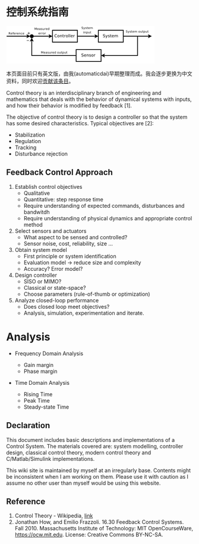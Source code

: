 # 控制系统指南

![](assets/markdown-img-paste-20170412214456853.png)

本页面目前只有英文版，由我(automaticdai)早期整理而成。我会逐步更换为中文资料，同时欢迎[贡献该条目](/contribute)。

Control theory is an interdisciplinary branch of engineering and mathematics that deals with the behavior of dynamical systems with inputs, and how their behavior is modified by feedback [1].

The objective of control theory is to design a controller so that the system has some desired characteristics. Typical objectives are [2]:

* Stabilization
* Regulation
* Tracking
* Disturbance rejection


## Feedback Control Approach
1. Establish control objectives
    - Qualitative
    - Quantitative: step response time
    - Require understanding of expected commands, disturbances and bandwitdh
    - Require understanding of physical dynamics and appropriate control method  
2. Select sensors and actuators
    - What aspect to be sensed and controlled?
    - Sensor noise, cost, reliability, size ...
3. Obtain system model
    - First principle or system identification
    - Evaluation model -> reduce size and complexity
    - Accuracy? Error model?
4. Design controller
    - SISO or MIMO?
    - Classical or state-space?
    - Choose parameters (rule-of-thumb or optimization)
5. Analyze closed-loop performance
    - Does closed loop meet objectives?
    - Analysis, simulation, experimentation and iterate.



# Analysis
- Frequency Domain Analysis
	- Gain margin
	- Phase margin

- Time Domain Analysis
	- Rising Time
	- Peak Time
	- Steady-state Time


## Declaration
This document includes basic descriptions and implementations of a Control System. The materials covered are: system modelling, controller design, classical control theory, modern control theory and C/Matlab/Simulink implementations.

This wiki site is maintained by myself at an irregularly base. Contents might be inconsistent when I am working on them. Please use it with caution as I assume no other user than myself would be using this website.


## Reference
1. Control Theory - Wikipedia, [link](https://en.wikipedia.org/wiki/Control_theory)
2. Jonathan How, and Emilio Frazzoli. 16.30 Feedback Control Systems. Fall 2010. Massachusetts Institute of Technology: MIT OpenCourseWare, https://ocw.mit.edu. License: Creative Commons BY-NC-SA.
